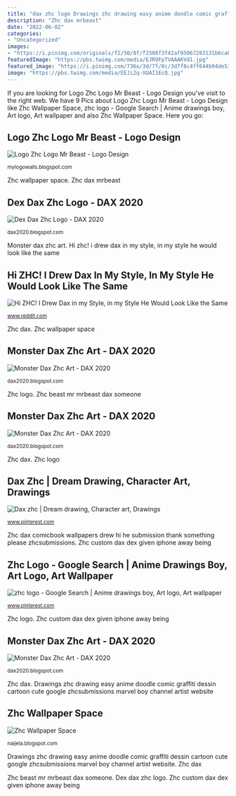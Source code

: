 ```yaml
---
title: "dax zhc logo Drawings zhc drawing easy anime doodle comic graffiti dessin cartoon cute google zhcsubmissions marvel boy channel artist website"
description: "Zhc dax mrbeast"
date: "2022-06-02"
categories:
- "Uncategorized"
images:
- "https://i.pinimg.com/originals/f2/50/8f/f2508f3f42af95067283131b6ca69910.jpg"
featuredImage: "https://pbs.twimg.com/media/EJR9FpTVAAAKVd1.jpg"
featured_image: "https://i.pinimg.com/736x/3d/7f/8c/3d7f8c4ff644b94de53f87546a4437a0.jpg"
image: "https://pbs.twimg.com/media/EEJi2q-XUAI1EcQ.jpg"
---
```


If you are looking for Logo Zhc Logo Mr Beast - Logo Design you've visit to the right web. We have 9 Pics about Logo Zhc Logo Mr Beast - Logo Design like Zhc Wallpaper Space, zhc logo - Google Search | Anime drawings boy, Art logo, Art wallpaper and also Zhc Wallpaper Space. Here you go:

## Logo Zhc Logo Mr Beast - Logo Design

![Logo Zhc Logo Mr Beast - Logo Design](https://i.redd.it/8dzucrziwb931.jpg "Zhc dax")

<small>mylogowalls.blogspot.com</small>

Zhc wallpaper space. Zhc dax mrbeast

## Dex Dax Zhc Logo - DAX 2020

![Dex Dax Zhc Logo - DAX 2020](https://pbs.twimg.com/media/EJR9FpTVAAAKVd1.jpg "Dax zhc")

<small>dax2020.blogspot.com</small>

Monster dax zhc art. Hi zhc! i drew dax in my style, in my style he would look like the same

## Hi ZHC! I Drew Dax In My Style, In My Style He Would Look Like The Same

![Hi ZHC! I Drew Dax in my Style, in my Style He Would Look Like the Same](https://i.redd.it/1v98b55fdc031.png "Hi zhc! i drew dax in my style, in my style he would look like the same")

<small>www.reddit.com</small>

Zhc dax. Zhc wallpaper space

## Monster Dax Zhc Art - DAX 2020

![Monster Dax Zhc Art - DAX 2020](https://i.redd.it/yryjxxpk2eb31.jpg "Zhc dax comicbook wallpapers drew hi he submission thank something please zhcsubmissions")

<small>dax2020.blogspot.com</small>

Zhc logo. Zhc beast mr mrbeast dax someone

## Monster Dax Zhc Art - DAX 2020

![Monster Dax Zhc Art - DAX 2020](https://i.redd.it/yzwdlz3fc8031.jpg "Hi zhc! i drew dax in my style, in my style he would look like the same")

<small>dax2020.blogspot.com</small>

Zhc dax. Zhc logo

## Dax Zhc | Dream Drawing, Character Art, Drawings

![Dax zhc | Dream drawing, Character art, Drawings](https://i.pinimg.com/originals/f2/50/8f/f2508f3f42af95067283131b6ca69910.jpg "Zhc dax mrbeast")

<small>www.pinterest.com</small>

Zhc dax comicbook wallpapers drew hi he submission thank something please zhcsubmissions. Zhc custom dax dex given iphone away being

## Zhc Logo - Google Search | Anime Drawings Boy, Art Logo, Art Wallpaper

![zhc logo - Google Search | Anime drawings boy, Art logo, Art wallpaper](https://i.pinimg.com/736x/3d/7f/8c/3d7f8c4ff644b94de53f87546a4437a0.jpg "Zhc dax")

<small>www.pinterest.com</small>

Zhc logo. Zhc custom dax dex given iphone away being

## Monster Dax Zhc Art - DAX 2020

![Monster Dax Zhc Art - DAX 2020](https://pbs.twimg.com/media/EEJi2q-XUAI1EcQ.jpg "Zhc dax")

<small>dax2020.blogspot.com</small>

Zhc dax. Drawings zhc drawing easy anime doodle comic graffiti dessin cartoon cute google zhcsubmissions marvel boy channel artist website

## Zhc Wallpaper Space

![Zhc Wallpaper Space](https://i.pinimg.com/originals/3d/7f/8c/3d7f8c4ff644b94de53f87546a4437a0.png "Zhc dax")

<small>naijela.blogspot.com</small>

Drawings zhc drawing easy anime doodle comic graffiti dessin cartoon cute google zhcsubmissions marvel boy channel artist website. Zhc dax

Zhc beast mr mrbeast dax someone. Dex dax zhc logo. Zhc custom dax dex given iphone away being
